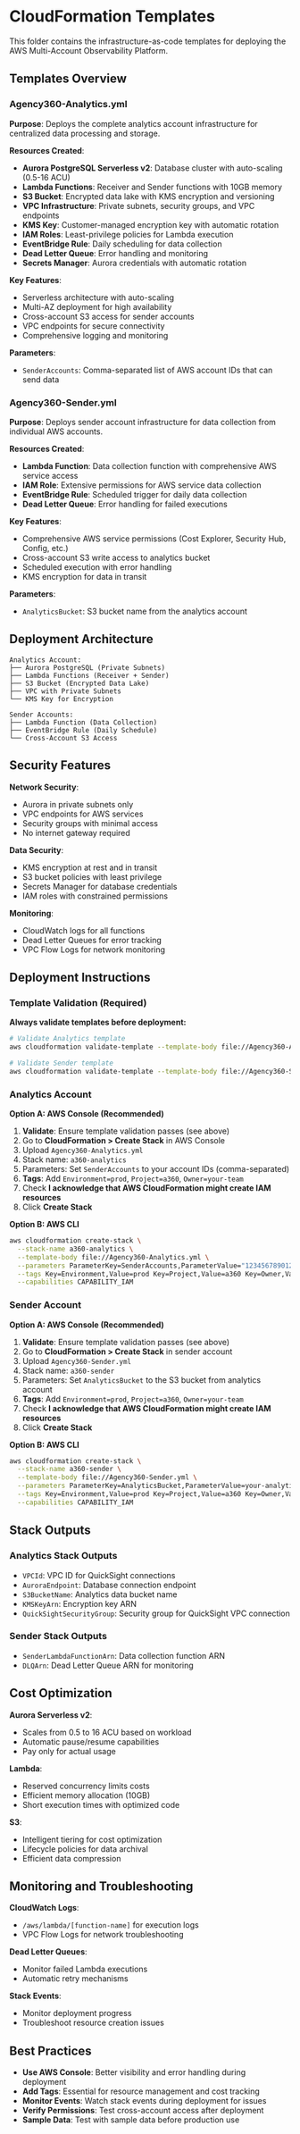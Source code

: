 # CloudFormation Templates

This folder contains the infrastructure-as-code templates for deploying the AWS Multi-Account Observability Platform.

## Templates Overview

### Agency360-Analytics.yml
**Purpose**: Deploys the complete analytics account infrastructure for centralized data processing and storage.

**Resources Created**:
- **Aurora PostgreSQL Serverless v2**: Database cluster with auto-scaling (0.5-16 ACU)
- **Lambda Functions**: Receiver and Sender functions with 10GB memory
- **S3 Bucket**: Encrypted data lake with KMS encryption and versioning
- **VPC Infrastructure**: Private subnets, security groups, and VPC endpoints
- **KMS Key**: Customer-managed encryption key with automatic rotation
- **IAM Roles**: Least-privilege policies for Lambda execution
- **EventBridge Rule**: Daily scheduling for data collection
- **Dead Letter Queue**: Error handling and monitoring
- **Secrets Manager**: Aurora credentials with automatic rotation

**Key Features**:
- Serverless architecture with auto-scaling
- Multi-AZ deployment for high availability
- Cross-account S3 access for sender accounts
- VPC endpoints for secure connectivity
- Comprehensive logging and monitoring

**Parameters**:
- `SenderAccounts`: Comma-separated list of AWS account IDs that can send data

### Agency360-Sender.yml
**Purpose**: Deploys sender account infrastructure for data collection from individual AWS accounts.

**Resources Created**:
- **Lambda Function**: Data collection function with comprehensive AWS service access
- **IAM Role**: Extensive permissions for AWS service data collection
- **EventBridge Rule**: Scheduled trigger for daily data collection
- **Dead Letter Queue**: Error handling for failed executions

**Key Features**:
- Comprehensive AWS service permissions (Cost Explorer, Security Hub, Config, etc.)
- Cross-account S3 write access to analytics bucket
- Scheduled execution with error handling
- KMS encryption for data in transit

**Parameters**:
- `AnalyticsBucket`: S3 bucket name from the analytics account

## Deployment Architecture

```
Analytics Account:
├── Aurora PostgreSQL (Private Subnets)
├── Lambda Functions (Receiver + Sender)
├── S3 Bucket (Encrypted Data Lake)
├── VPC with Private Subnets
└── KMS Key for Encryption

Sender Accounts:
├── Lambda Function (Data Collection)
├── EventBridge Rule (Daily Schedule)
└── Cross-Account S3 Access
```

## Security Features

**Network Security**:
- Aurora in private subnets only
- VPC endpoints for AWS services
- Security groups with minimal access
- No internet gateway required

**Data Security**:
- KMS encryption at rest and in transit
- S3 bucket policies with least privilege
- Secrets Manager for database credentials
- IAM roles with constrained permissions

**Monitoring**:
- CloudWatch logs for all functions
- Dead Letter Queues for error tracking
- VPC Flow Logs for network monitoring

## Deployment Instructions

### Template Validation (Required)
**Always validate templates before deployment:**
```bash
# Validate Analytics template
aws cloudformation validate-template --template-body file://Agency360-Analytics.yml

# Validate Sender template
aws cloudformation validate-template --template-body file://Agency360-Sender.yml
```

### Analytics Account

**Option A: AWS Console (Recommended)**
1. **Validate**: Ensure template validation passes (see above)
2. Go to **CloudFormation > Create Stack** in AWS Console
3. Upload `Agency360-Analytics.yml`
4. Stack name: `a360-analytics`
5. Parameters: Set `SenderAccounts` to your account IDs (comma-separated)
6. **Tags**: Add `Environment=prod`, `Project=a360`, `Owner=your-team`
7. Check **I acknowledge that AWS CloudFormation might create IAM resources**
8. Click **Create Stack**

**Option B: AWS CLI**
```bash
aws cloudformation create-stack \
  --stack-name a360-analytics \
  --template-body file://Agency360-Analytics.yml \
  --parameters ParameterKey=SenderAccounts,ParameterValue="123456789012,987654321098" \
  --tags Key=Environment,Value=prod Key=Project,Value=a360 Key=Owner,Value=your-team \
  --capabilities CAPABILITY_IAM
```

### Sender Account

**Option A: AWS Console (Recommended)**
1. **Validate**: Ensure template validation passes (see above)
2. Go to **CloudFormation > Create Stack** in sender account
3. Upload `Agency360-Sender.yml`
4. Stack name: `a360-sender`
5. Parameters: Set `AnalyticsBucket` to the S3 bucket from analytics account
6. **Tags**: Add `Environment=prod`, `Project=a360`, `Owner=your-team`
7. Check **I acknowledge that AWS CloudFormation might create IAM resources**
8. Click **Create Stack**

**Option B: AWS CLI**
```bash
aws cloudformation create-stack \
  --stack-name a360-sender \
  --template-body file://Agency360-Sender.yml \
  --parameters ParameterKey=AnalyticsBucket,ParameterValue=your-analytics-bucket \
  --tags Key=Environment,Value=prod Key=Project,Value=a360 Key=Owner,Value=your-team \
  --capabilities CAPABILITY_IAM
```

## Stack Outputs

### Analytics Stack Outputs
- `VPCId`: VPC ID for QuickSight connections
- `AuroraEndpoint`: Database connection endpoint
- `S3BucketName`: Analytics data bucket name
- `KMSKeyArn`: Encryption key ARN
- `QuickSightSecurityGroup`: Security group for QuickSight VPC connection

### Sender Stack Outputs
- `SenderLambdaFunctionArn`: Data collection function ARN
- `DLQArn`: Dead Letter Queue ARN for monitoring

## Cost Optimization

**Aurora Serverless v2**:
- Scales from 0.5 to 16 ACU based on workload
- Automatic pause/resume capabilities
- Pay only for actual usage

**Lambda**:
- Reserved concurrency limits costs
- Efficient memory allocation (10GB)
- Short execution times with optimized code

**S3**:
- Intelligent tiering for cost optimization
- Lifecycle policies for data archival
- Efficient data compression

## Monitoring and Troubleshooting

**CloudWatch Logs**:
- `/aws/lambda/[function-name]` for execution logs
- VPC Flow Logs for network troubleshooting

**Dead Letter Queues**:
- Monitor failed Lambda executions
- Automatic retry mechanisms

**Stack Events**:
- Monitor deployment progress
- Troubleshoot resource creation issues

## Best Practices

- **Use AWS Console**: Better visibility and error handling during deployment
- **Add Tags**: Essential for resource management and cost tracking
- **Monitor Events**: Watch stack events during deployment for issues
- **Verify Permissions**: Test cross-account access after deployment
- **Sample Data**: Test with sample data before production use